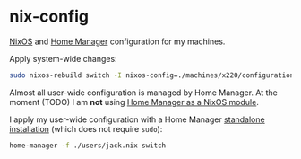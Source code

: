 # nix-config

[NixOS](https://nixos.org/) and [Home Manager](https://nixos.wiki/wiki/Home_Manager) configuration for my machines.

Apply system-wide changes:

```sh
sudo nixos-rebuild switch -I nixos-config=./machines/x220/configuration.nix
```

Almost all user-wide configuration is managed by Home Manager. At the moment (TODO) I am **not** using [Home Manager as a NixOS module](https://nix-community.github.io/home-manager/index.xhtml#sec-install-nixos-module).

I apply my user-wide configuration with a Home Manager [standalone installation](https://nix-community.github.io/home-manager/index.xhtml#sec-install-standalone) (which does not require `sudo`):

```sh
home-manager -f ./users/jack.nix switch
```
